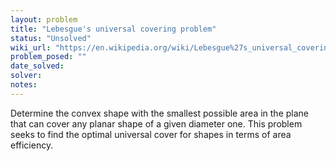 ```yaml
---
layout: problem
title: "Lebesgue's universal covering problem"
status: "Unsolved"
wiki_url: "https://en.wikipedia.org/wiki/Lebesgue%27s_universal_covering_problem"
problem_posed: ""
date_solved:
solver:
notes:
---
```

Determine the convex shape with the smallest possible area in the plane that can cover any planar shape of a given diameter one. This problem seeks to find the optimal universal cover for shapes in terms of area efficiency.